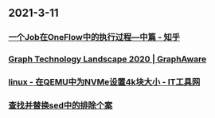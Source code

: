 
## 2021-3-11

### [一个Job在OneFlow中的执行过程—中篇 - 知乎](https://zhuanlan.zhihu.com/p/355654002)

### [Graph Technology Landscape 2020 | GraphAware](https://graphaware.com/graphaware/2020/02/17/graph-technology-landscape-2020.html)

### [linux - 在QEMU中为NVMe设置4k块大小 - IT工具网](https://www.coder.work/article/2226687)

### [查找并替换sed中的排除个案](https://qastack.cn/superuser/1319048/find-and-replace-with-exclude-cases-in-sed)